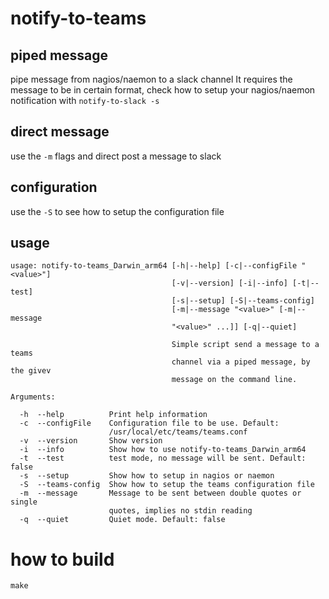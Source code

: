 # notify-to-teams

## piped message
pipe message from nagios/naemon to a slack channel
It requires the message to be in certain format, check
how to setup your nagios/naemon notification with `notify-to-slack -s`


## direct message
use the `-m` flags and direct post a message to slack


## configuration
use the `-S` to see how to setup the configuration file

## usage

```
usage: notify-to-teams_Darwin_arm64 [-h|--help] [-c|--configFile "<value>"]
                                    [-v|--version] [-i|--info] [-t|--test]
                                    [-s|--setup] [-S|--teams-config]
                                    [-m|--message "<value>" [-m|--message
                                    "<value>" ...]] [-q|--quiet]

                                    Simple script send a message to a teams
                                    channel via a piped message, by the givev
                                    message on the command line.

Arguments:

  -h  --help          Print help information
  -c  --configFile    Configuration file to be use. Default:
                      /usr/local/etc/teams/teams.conf
  -v  --version       Show version
  -i  --info          Show how to use notify-to-teams_Darwin_arm64
  -t  --test          test mode, no message will be sent. Default: false
  -s  --setup         Show how to setup in nagios or naemon
  -S  --teams-config  Show how to setup the teams configuration file
  -m  --message       Message to be sent between double quotes or single
                      quotes, implies no stdin reading
  -q  --quiet         Quiet mode. Default: false

```

# how to build

```
make
```

